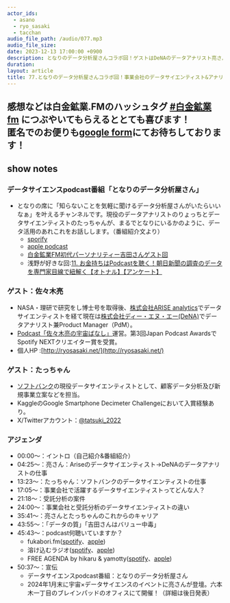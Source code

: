 ```yaml
---
actor_ids:
  - asano
  - ryo_sasaki
  - tacchan
audio_file_path: /audio/077.mp3
audio_file_size: 
date: 2023-12-13 17:00:00 +0900
description: となりのデータ分析屋さんコラボ回！ゲストはDeNAのデータアナリスト亮さんとソフトバンクのデータサイエンティストたっちゃん！
duration: 
layout: article
title: 77.となりのデータ分析屋さんコラボ回！事業会社のデータサイエンティスト&アナリストのキャリアについて(DeNA & ソフトバンク)
---
```

感想などは白金鉱業.FMのハッシュタグ [#白金鉱業fm](https://twitter.com/search?q=%23%E7%99%BD%E9%87%91%E9%89%B1%E6%A5%ADfm&src=typed_query) につぶやいてもらえるととても喜びます！  
匿名でのお便りも[google form](https://forms.gle/pRVNhjrhk8F88T228)にてお待ちしております！  
---

## show notes
### データサイエンスpodcast番組「となりのデータ分析屋さん」
   - となりの席に「知らないことを気軽に聞けるデータ分析屋さんがいたらいいなぁ」を叶えるチャンネルです。現役のデータアナリストのりょっちとデータサイエンティストのたっちゃんが、まるでとなりにいるかのように、データ活用のあれこれをお話しします。（番組紹介文より）
      - [sporify](https://open.spotify.com/show/0Gz5oreIawFvFbvRD13BQU)
      - [apple podcast](https://podcasts.apple.com/tw/podcast/%E3%81%A8%E3%81%AA%E3%82%8A%E3%81%AE%E3%83%87%E3%83%BC%E3%82%BF%E5%88%86%E6%9E%90%E5%B1%8B%E3%81%95%E3%82%93/id1679672794)
      - [白金鉱業FM初代パーソナリティー吉田さんゲスト回](https://podcasts.apple.com/tw/podcast/19-%E3%83%87%E3%83%BC%E3%82%BFpodcast%E3%81%AE%E7%A5%9E%E9%99%8D%E8%87%A8-%E6%B1%82%E3%82%81%E3%82%89%E3%82%8C%E3%82%8B%E3%83%87%E3%83%BC%E3%82%BF%E3%82%B5%E3%82%A4%E3%82%A8%E3%83%B3%E3%82%B9%E4%BA%BA%E6%9D%90%E3%81%AE10%E5%B9%B4%E5%A4%89%E5%8C%96-10x%F0%A0%AE%B7%E7%94%B0%E5%8B%87%E5%A4%AA-%E7%A7%91%E5%AD%A6%E7%B3%BB%E3%83%9D%E3%83%83%E3%83%89%E3%82%AD%E3%83%A3%E3%82%B9%E3%83%88%E3%81%AE%E6%97%A5/id1679672794?i=1000619359924)
      - 浅野が好きな回:[11. お金持ちはPodcastを聴く！朝日新聞の調査のデータを専門家目線で紐解く【オトナル】【アンケート】](https://podcasts.apple.com/tw/podcast/11-%E3%81%8A%E9%87%91%E6%8C%81%E3%81%A1%E3%81%AFpodcast%E3%82%92%E8%81%B4%E3%81%8F-%E6%9C%9D%E6%97%A5%E6%96%B0%E8%81%9E%E3%81%AE%E8%AA%BF%E6%9F%BB%E3%81%AE%E3%83%87%E3%83%BC%E3%82%BF%E3%82%92%E5%B0%82%E9%96%80%E5%AE%B6%E7%9B%AE%E7%B7%9A%E3%81%A7%E7%B4%90%E8%A7%A3%E3%81%8F-%E3%82%AA%E3%83%88%E3%83%8A%E3%83%AB-%E3%82%A2%E3%83%B3%E3%82%B1%E3%83%BC%E3%83%88/id1679672794?i=1000612473165)
### ゲスト：佐々木亮
   - NASA・理研で研究をし博士号を取得後、[株式会社ARISE analytics](https://www.ariseanalytics.com/)でデータサイエンティストを経て現在は[株式会社ディー・エヌ・エー(DeNA)](https://dena.com/jp/)でデータアナリスト兼Product Manager（PdM）。
   - [Podcast「佐々木亮の宇宙ばなし」](https://open.spotify.com/show/1L36EH14fS6dHgpBF58lkW)運営。第3回Japan Podcast AwardsでSpotify NEXTクリエイター賞を受賞。
   - 個人HP :[http://ryosasaki.net/](http://ryosasaki.net/)
### ゲスト：たっちゃん      
   - [ソフトバンク](https://group.softbank/)の現役データサイエンティストとして、顧客データ分析及び新規事業立案などを担当。
   - KaggleのGoogle Smartphone Decimeter Challengeにおいて入賞経験あり。
   - X/Twitterアカウント：[@tatsuki_2022](https://twitter.com/tatsuki_2022)
### アジェンダ
 - 00:00〜：イントロ（自己紹介&番組紹介）
 - 04:25〜：亮さん：Ariseのデータサイエンティスト→DeNAのデータアナリストの仕事
 - 13:23〜：たっちゃん：ソフトバンクのデータサイエンティストの仕事
 - 17:05〜：事業会社で活躍するデータサイエンティストってどんな人？
 - 21:18〜：受託分析の案件
 - 24:00〜：事業会社と受託分析のデータサイエンティストの違い
 - 35:41〜：亮さんとたっちゃんのこれからのキャリア
 - 43:55〜：「データの質」「吉田さんはバリュー中毒」
 - 45:43〜：podcast何聴いていますか？
   - fukabori.fm([spotify](https://open.spotify.com/show/2gEI6bMbrBhXnpi6AVs8qp)、[apple](https://podcasts.apple.com/jp/podcast/fukabori-fm/id1388826609))
   - 溶け込むラジオ([spotify](https://open.spotify.com/show/2cM4nkI88ySjFBUfQK9U74)、[apple](https://podcasts.apple.com/jp/podcast/%E6%BA%B6%E3%81%91%E8%BE%BC%E3%82%80%E3%83%A9%E3%82%B8%E3%82%AA-tokecom-radio/id1696073482?uo=2))
   - FREE AGENDA by hikaru & yamotty([spotify](https://open.spotify.com/show/4PhA1zRUA72OHGPtyImz3Q)、[apple](https://podcasts.apple.com/jp/podcast/free-agenda-by-hikaru-yamotty/id1501550216))
 - 50:37〜：宣伝
   - データサイエンスpodcast番組：となりのデータ分析屋さん
   - 2024年1月末に宇宙×データサイエンスのイベントに亮さんが登壇。六本木一丁目のブレインパッドのオフィスにて開催！（詳細は後日発表）
